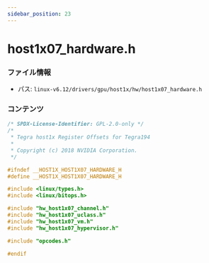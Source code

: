 ```yaml
---
sidebar_position: 23
---
```

# host1x07_hardware.h

### ファイル情報

- パス: `linux-v6.12/drivers/gpu/host1x/hw/host1x07_hardware.h`

### コンテンツ

```h
/* SPDX-License-Identifier: GPL-2.0-only */
/*
 * Tegra host1x Register Offsets for Tegra194
 *
 * Copyright (c) 2018 NVIDIA Corporation.
 */

#ifndef __HOST1X_HOST1X07_HARDWARE_H
#define __HOST1X_HOST1X07_HARDWARE_H

#include <linux/types.h>
#include <linux/bitops.h>

#include "hw_host1x07_channel.h"
#include "hw_host1x07_uclass.h"
#include "hw_host1x07_vm.h"
#include "hw_host1x07_hypervisor.h"

#include "opcodes.h"

#endif

```
